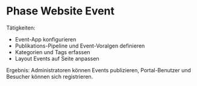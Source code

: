 # Phase Website Event

Tätigkeiten:

* Event-App konfigurieren
* Publikations-Pipeline und Event-Voralgen definieren
* Kategorien und Tags erfassen
* Layout Events auf Seite anpassen

Ergebnis: Administratoren können Events publizieren, Portal-Benutzer und Besucher können sich registrieren.